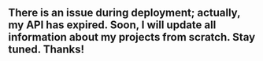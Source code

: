 ## There is an issue during deployment; actually, my API has expired. Soon, I will update all information about my projects from scratch. Stay tuned. Thanks!
